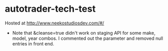 # autotrader-tech-test

Hosted at http://www.neekostudiosdev.com/#/

* Note that &cleanse=true didn't work on staging API for some make, model, year combos. I commented out the parameter and removed null entries in front end.
